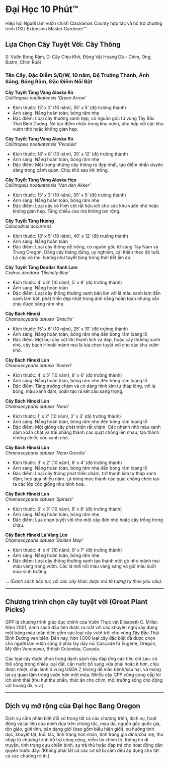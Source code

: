 # Đại Học 10 Phút™  
Hiệp hội Người làm vườn chính Clackamas County hợp tác và hỗ trợ chương trình OSU Extension Master Gardener™  

## Lựa Chọn Cây Tuyệt Vời: Cây Thông  
S: Vườn Bóng Râm, D: Cây Chịu Khô, Động Vật Hoang Dã – Chim, Ong, Bướm, Chim Ruồi  

### Tên Cây, Đặc Điểm S/D/W, 10 năm, Độ Trưởng Thành, Ánh Sáng, Bóng Râm, Đặc Điểm Nổi Bật  

**Cây Tuyết Tùng Vàng Alaska Rủ**  
_Callitropsis nootkatensis ‘Green Arrow’_  
- Kích thước: 15’ x 3’ (10 năm), 35’ x 5’ (độ trưởng thành)  
- Ánh sáng: Nắng hoàn toàn, bóng râm nhẹ  
- Đặc điểm: Loại cây thường xanh hẹp, có nguồn gốc từ vùng Tây Bắc Thái Bình Dương. Nó tạo điểm nhấn trong khu vườn, phù hợp với các khu vườn nhỏ hoặc không gian hẹp.  

**Cây Tuyết Tùng Vàng Alaska Rủ**  
_Callitropsis nootkatensis ‘Pendula’_  
- Kích thước: 18’ x 8’ (10 năm), 35’ x 12’ (độ trưởng thành)  
- Ánh sáng: Nắng hoàn toàn, bóng râm nhẹ  
- Đặc điểm: Một trong những cây thông rủ đẹp nhất, tạo điểm nhấn duyên dáng trong cảnh quan. Chịu khô sau khi trồng.  

**Cây Tuyết Tùng Vàng Alaska Hẹp**  
_Callitropsis nootkatensis ‘Van den Akker’_  
- Kích thước: 15’ x 3’ (10 năm), 35’ x 5’ (độ trưởng thành)  
- Ánh sáng: Nắng hoàn toàn, bóng râm nhẹ  
- Đặc điểm: Loại cây có hình cột rất hữu ích cho các khu vườn nhỏ hoặc không gian hẹp. Tăng chiều cao mà không lan rộng.  

**Cây Tuyết Tùng Hương**  
_Calocedrus decurrens_  
- Kích thước: 18’ x 5’ (10 năm), 40’ x 12’ (độ trưởng thành)  
- Ánh sáng: Nắng hoàn toàn  
- Đặc điểm: Loại cây thông dễ trồng, có nguồn gốc từ vùng Tây Nam và Trung Oregon. Dáng cây thẳng đứng, uy nghiêm, cải thiện theo độ tuổi. Lá cây có mùi hương như tuyết tùng trong thời tiết ấm áp.  

**Cây Tuyết Tùng Deodar Xanh Lam**  
_Cedrus deodara ‘Divinely Blue’_  
- Kích thước: 4’ x 6’ (10 năm), 5’ x 8’ (độ trưởng thành)  
- Ánh sáng: Nắng hoàn toàn  
- Đặc điểm: Loại cây thông thường xanh bán lùn với lá màu xanh lam đến xanh lam bột, phát triển đẹp nhất trong ánh nắng hoàn toàn nhưng vẫn chịu được bóng râm nhẹ.  

**Cây Bách Hinoki**  
_Chamaecyparis obtusa ‘Gracilis’_  
- Kích thước: 15’ x 6’ (10 năm), 25’ x 10’ (độ trưởng thành)  
- Ánh sáng: Nắng hoàn toàn, bóng râm nhẹ đến bóng râm loang lổ  
- Đặc điểm: Một bụi cây cột lớn thanh lịch và đẹp, hoặc cây thường xanh nhỏ, cây bách Hinoki mảnh mai là lựa chọn tuyệt vời cho các khu vườn nhỏ.  

**Cây Bách Hinoki Lùn**  
_Chamaecyparis obtusa ‘Kosteri’_  
- Kích thước: 4’ x 5’ (10 năm), 8’ x 6’ (độ trưởng thành)  
- Ánh sáng: Nắng hoàn toàn, bóng râm nhẹ đến bóng râm loang lổ  
- Đặc điểm: Tăng trưởng chậm và có dáng hình kim tự tháp lỏng, với lá bóng, màu xanh đậm, xoắn tạo ra kết cấu sang trọng.  

**Cây Bách Hinoki Lùn**  
_Chamaecyparis obtusa ‘Nana’_  
- Kích thước: 1’ x 2’ (10 năm), 2’ x 3’ (độ trưởng thành)  
- Ánh sáng: Nắng hoàn toàn, bóng râm nhẹ đến bóng râm loang lổ  
- Đặc điểm: Một giống cây phát triển rất chậm. Các nhánh nhỏ màu xanh đậm xoắn chặt và trải phẳng thành các quạt chồng lên nhau, tạo thành những chiếc cốc xanh nhỏ.  

**Cây Bách Hinoki Lùn**  
_Chamaecyparis obtusa ‘Nana Gracilis’_  
- Kích thước: 3’ x 2’ (10 năm), 6’ x 4’ (độ trưởng thành)  
- Ánh sáng: Nắng hoàn toàn, bóng râm nhẹ đến bóng râm loang lổ  
- Đặc điểm: Loại cây thông phát triển chậm, trở thành kim tự tháp xanh đậm, hẹp qua nhiều năm. Lá bóng mọc thành các quạt chồng chéo tạo ra các lớp cốc giống như bình hoa.  

**Cây Bách Hinoki Lùn**  
_Chamaecyparis obtusa ‘Spiralis’_  
- Kích thước: 5’ x 3’ (10 năm), 8’ x 6’ (độ trưởng thành)  
- Ánh sáng: Nắng hoàn toàn, bóng râm nhẹ  
- Đặc điểm: Lựa chọn tuyệt vời cho một cây đơn nhỏ hoặc cây trồng trong chậu.  

**Cây Bách Hinoki Lá Vàng Lùn**  
_Chamaecyparis obtusa ‘Golden Mop’_  
- Kích thước: 4’ x 4’ (10 năm), 8’ x 7’ (độ trưởng thành)  
- Ánh sáng: Nắng hoàn toàn, bóng râm nhẹ  
- Đặc điểm: Loại cây thông thường xanh tạo thành một gò nhỏ mảnh mai màu vàng trong vườn. Các lá mới nổi màu vàng sáng và giữ màu suốt mùa sinh trưởng.  

... *(Danh sách tiếp tục với các cây khác được mô tả tương tự theo yêu cầu).*  

---

## Chương trình chọn cây tuyệt vời (Great Plant Picks)  
GPP là chương trình giáo dục chính của Vườn Thực vật Elisabeth C. Miller. Năm 2001, danh sách đầu tiên được ra mắt với các khuyến nghị xây dựng một bảng màu toàn diện gồm các loại cây vượt trội cho vùng Tây Bắc Thái Bình Dương ven biển. Đến nay, hơn 1.000 loại cây đặc biệt đã được chọn cho người làm vườn sống ở phía tây dãy núi Cascade từ Eugene, Oregon, Mỹ đến Vancouver, British Columbia, Canada.  

Các loại cây được chọn trong danh sách này đáp ứng các tiêu chí sau: có thể sống trong nhiều loại đất, cần nước bổ sung vừa phải hoặc ít hơn, chịu được nhiệt, chịu lạnh ở vùng USDA 7, không dễ mắc bệnh/sâu hại, và mang lại sự quan tâm trong vườn hơn một mùa. Nhiều cây GPP cũng cung cấp lợi ích sinh thái (thu hút thụ phấn, thức ăn cho chim, môi trường sống cho động vật hoang dã, v.v.).  

---

## Dịch vụ mở rộng của Đại học Bang Oregon  
Dịch vụ cấm phân biệt đối xử trong tất cả các chương trình, dịch vụ, hoạt động và tài liệu của mình dựa trên chủng tộc, màu da, nguồn gốc quốc gia, tôn giáo, giới tính, bản dạng giới (bao gồm biểu hiện giới), xu hướng tình dục, khuyết tật, tuổi tác, tình trạng hôn nhân, tình trạng gia đình/cha mẹ, thu nhập từ chương trình hỗ trợ công cộng, niềm tin chính trị, thông tin di truyền, tình trạng cựu chiến binh, sự trả thù hoặc đáp trả cho hoạt động dân quyền trước đây. (Không phải tất cả các cơ sở bị cấm đều áp dụng cho tất cả các chương trình.)